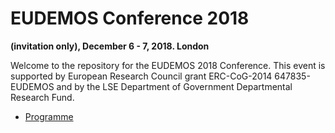 # EUDEMOS Conference 2018

__(invitation only), December 6 - 7, 2018. London__

Welcome to the repository for the EUDEMOS 2018 Conference. This event is supported by European Research Council grant ERC-CoG-2014 647835-EUDEMOS and by the LSE Department of Government Departmental Research Fund.


* [Programme](https://eudemos.github.io/conf18/#programme)
